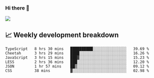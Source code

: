 ### Hi there 👋
<img align="center" src="https://github-readme-stats.vercel.app/api?username=Tumao727&show_icons=true&hide_title=true&theme=dracula" />


## 📈 Weekly development breakdown
<!--START_SECTION:waka-->

```text
TypeScript   8 hrs 30 mins   ██████████░░░░░░░░░░░░░░░   39.69 %
Cheetah      3 hrs 29 mins   ████░░░░░░░░░░░░░░░░░░░░░   16.26 %
JavaScript   3 hrs 15 mins   ███▓░░░░░░░░░░░░░░░░░░░░░   15.23 %
LESS         2 hrs 36 mins   ███░░░░░░░░░░░░░░░░░░░░░░   12.20 %
JSON         1 hr 57 mins    ██▒░░░░░░░░░░░░░░░░░░░░░░   09.12 %
CSS          38 mins         ▓░░░░░░░░░░░░░░░░░░░░░░░░   02.98 %
```

<!--END_SECTION:waka-->